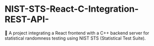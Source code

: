 # NIST-STS-React-C-Integration-REST-API-
🚀 A project integrating a React frontend with a C++ backend server for statistical randomness testing using NIST STS (Statistical Test Suite).
